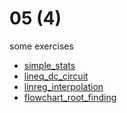 # 05 (4)
some exercises

+ [simple_stats](simple_stats.ipynb)
+ [lineq_dc_circuit](lineq_dc_circuit.ipynb)
+ [linreg_interpolation](linreg_interpolation.ipynb)
+ [flowchart_root_finding](flowchart_root_finding.ipynb)
